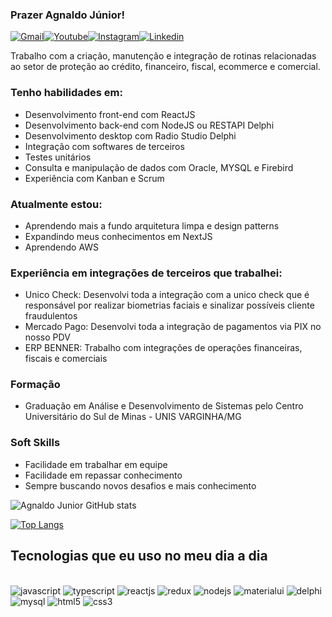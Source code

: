 ### Prazer Agnaldo Júnior!

[![Gmail](https://img.shields.io/badge/Gmail-D14836?style=for-the-badge&logo=gmail&logoColor=white)](#)[![Youtube](https://img.shields.io/badge/YouTube-FF0000?style=for-the-badge&logo=youtube&logoColor=white)](https://www.youtube.com/channel/UCN4KIhL-9ff5XcVNo0Cu0LQ/featured)[![Instagram](https://img.shields.io/badge/Instagram-E4405F?style=for-the-badge&logo=instagram&logoColor=white)](https://www.instagram.com/agnaldocjr98/)[![Linkedin](https://img.shields.io/badge/LinkedIn-0077B5?style=for-the-badge&logo=linkedin&logoColor=white)](#)

Trabalho com a criação, manutenção e integração de rotinas relacionadas ao setor de proteção ao crédito, financeiro, fiscal, ecommerce e comercial.

### Tenho habilidades em:
*  Desenvolvimento front-end com ReactJS
*  Desenvolvimento back-end com NodeJS ou RESTAPI Delphi
*  Desenvolvimento desktop com Radio Studio Delphi
*  Integração com softwares de terceiros
*  Testes unitários
*  Consulta e manipulação de dados com Oracle, MYSQL e Firebird
*  Experiência com Kanban e Scrum
 
 ### Atualmente estou:
 
*  Aprendendo mais a fundo arquitetura limpa e design patterns
*  Expandindo meus conhecimentos em NextJS
*  Aprendendo AWS

 ### Experiência em integrações de terceiros que trabalhei:
 
* Unico Check: Desenvolvi toda a integração com a unico check que é responsável por realizar biometrias faciais e sinalizar possíveis cliente fraudulentos
* Mercado Pago: Desenvolvi toda a integração de pagamentos via PIX no nosso PDV  
* ERP BENNER: Trabalho com integrações de operações financeiras, fiscais e comerciais

### Formação

* Graduação em Análise e Desenvolvimento de Sistemas pelo Centro Universitário do Sul de Minas - UNIS VARGINHA/MG 

### Soft Skills
 *  Facilidade em trabalhar em equipe
 *  Facilidade em repassar conhecimento
 *  Sempre buscando novos desafios e mais conhecimento

![Agnaldo Junior GitHub stats](https://github-readme-stats.vercel.app/api?username=agnaldocjr98&show_icons=true&theme=dracula)

[![Top Langs](https://github-readme-stats.vercel.app/api/top-langs/?username=agnaldocjr98&layout=compact)](https://github.com/agnaldocjr98/github-readme-stats)

## Tecnologias que eu uso no meu dia a dia

<div style="display: inline_block"></br>
    <img alt="javascript" src="https://img.shields.io/badge/JavaScript-F7DF1E?style=for-the-badge&logo=javascript&logoColor=black"/>
    <img alt="typescript" src="https://img.shields.io/badge/TypeScript-007ACC?style=for-the-badge&logo=typescript&logoColor=white"/>
    <img alt="reactjs" src="https://img.shields.io/badge/React-20232A?style=for-the-badge&logo=react&logoColor=61DAFB"/>
    <img alt="redux" src="https://img.shields.io/badge/Redux-593D88?style=for-the-badge&logo=redux&logoColor=white"/>
    <img alt="nodejs" src="https://img.shields.io/badge/Node.js-43853D?style=for-the-badge&logo=node.js&logoColor=white"/>
    <img alt="materialui" src="https://img.shields.io/badge/Material--UI-0081CB?style=for-the-badge&logo=material-ui&logoColor=white"/>
 <img alt="delphi" src="https://img.shields.io/badge/Delphi_RAD_Studio-B22222?style=for-the-badge&logo=delphi&logoColor=white"/> 
  <img alt="mysql" src="https://img.shields.io/badge/MySQL-00000F?style=for-the-badge&logo=mysql&logoColor=white"/>     
  <img alt="html5" src="https://img.shields.io/badge/HTML5-E34F26?style=for-the-badge&logo=html5&logoColor=white"/>
    <img alt="css3" src="https://img.shields.io/badge/CSS3-1572B6?style=for-the-badge&logo=css3&logoColor=white"/>  
</div></br>

